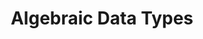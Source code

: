 ---
title: Algebraic Data Types
url: http://tech.esper.com/2014/07/30/algebraic-data-types/
authors:
- Tikhon Jelvis
type: article
tags:
- ADTs
doHaskell-type: blog post
dohaskell-year: 2014
---